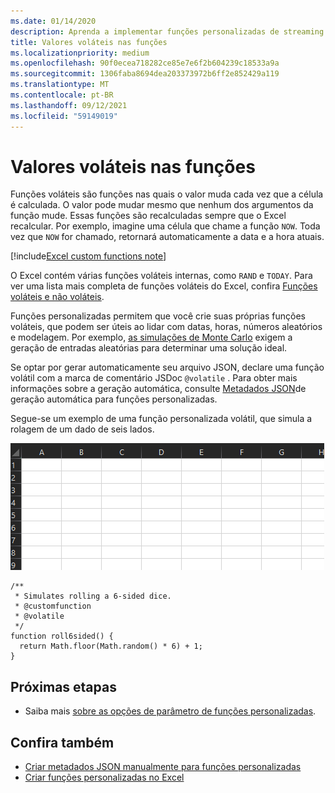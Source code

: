```yaml
---
ms.date: 01/14/2020
description: Aprenda a implementar funções personalizadas de streaming voláteis e offline.
title: Valores voláteis nas funções
ms.localizationpriority: medium
ms.openlocfilehash: 90f0ecea718282ce85e7e6f2b604239c18533a9a
ms.sourcegitcommit: 1306faba8694dea203373972b6ff2e852429a119
ms.translationtype: MT
ms.contentlocale: pt-BR
ms.lasthandoff: 09/12/2021
ms.locfileid: "59149019"
---
```

# <a name="volatile-values-in-functions"></a>Valores voláteis nas funções

Funções voláteis são funções nas quais o valor muda cada vez que a célula é calculada. O valor pode mudar mesmo que nenhum dos argumentos da função mude. Essas funções são recalculadas sempre que o Excel recalcular. Por exemplo, imagine uma célula que chame a função `NOW`. Toda vez que `NOW` for chamado, retornará automaticamente a data e a hora atuais.

[!include[Excel custom functions note](../includes/excel-custom-functions-note.md)]

O Excel contém várias funções voláteis internas, como `RAND` e `TODAY`. Para ver uma lista mais completa de funções voláteis do Excel, confira [Funções voláteis e não voláteis](/office/client-developer/excel/excel-recalculation#volatile-and-non-volatile-functions).

Funções personalizadas permitem que você crie suas próprias funções voláteis, que podem ser úteis ao lidar com datas, horas, números aleatórios e modelagem. Por exemplo, [as simulações de Monte Carlo](https://en.wikipedia.org/wiki/Monte_Carlo_method) exigem a geração de entradas aleatórias para determinar uma solução ideal.

Se optar por gerar automaticamente seu arquivo JSON, declare uma função volátil com a marca de comentário JSDoc `@volatile` . Para obter mais informações sobre a geração automática, consulte [Metadados JSON](custom-functions-json-autogeneration.md)de geração automática para funções personalizadas.

Segue-se um exemplo de uma função personalizada volátil, que simula a rolagem de um dado de seis lados.

![GIF mostrando uma função personalizada retornando um valor aleatório para simular a rolagem de um dado de seis lados.](../images/six-sided-die.gif)

```JS
/**
 * Simulates rolling a 6-sided dice.
 * @customfunction
 * @volatile
 */
function roll6sided() {
  return Math.floor(Math.random() * 6) + 1;
}
```

## <a name="next-steps"></a>Próximas etapas
* Saiba mais [sobre as opções de parâmetro de funções personalizadas](custom-functions-parameter-options.md).

## <a name="see-also"></a>Confira também

* [Criar metadados JSON manualmente para funções personalizadas](custom-functions-json.md)
* [Criar funções personalizadas no Excel](custom-functions-overview.md)
